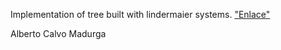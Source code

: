 Implementation of tree built with lindermaier systems. ["Enlace"](https://albcalv.pages.gitlab.inf.uva.es/lsystem.tree/)

Alberto Calvo Madurga